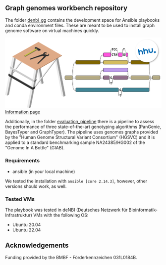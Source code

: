 ## Graph genomes workbench repository

The folder [denbi_gg](denbi_gg/) contains the development space for Ansible playbooks and conda environment files. These are meant to be used to install graph genome software on virtual machines quickly. 

 ![Workbench logo](/logo_trans.png) [Information page](https://diltheylab.github.io/graph-genome-workbench/) 

Additionally, in the folder [evaluation_pipeline](evaluation_pipeline/) there is a pipeline to assess the performance of three state-of-the-art genotyping algorithms (PanGenie, BayesTyper and GraphTyper). The pipeline uses genomes graphs provided by the "Human Genome Structural Variant Consortium" (HGSVC) and it is applied to a standard benchmarking sample NA24385/HG002 of the "Genome In A Bottle" (GIAB).


### Requirements

- ansible (in your local machine)

We tested the installation with `ansible [core 2.14.3]`, however, other versions should work, as well. 

### Tested VMs

The playbook was tested in deNBI (Deutsches Netzwerk für Bioinformatik-Infrastruktur) VMs with the following OS:

- Ubuntu 20.04
- Ubuntu 22.04

## Acknowledgements
Funding provided by the BMBF - Förderkennzeichen 031L0184B.


